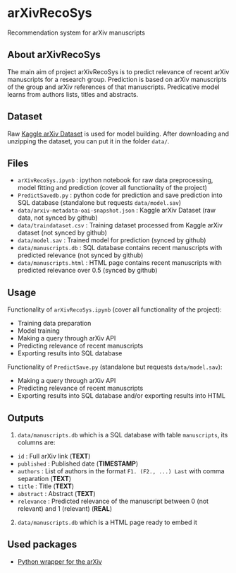 # arXivRecoSys
Recommendation system for arXiv manuscripts

## About arXivRecoSys
The main aim of project arXivRecoSys is to predict relevance of recent arXiv manuscripts for a research group. Prediction is based on arXiv manuscripts of the group and arXiv references of that manuscripts. Predicative model learns from authors lists, titles and abstracts.

## Dataset
Raw [Kaggle arXiv Dataset](https://www.kaggle.com/Cornell-University/arxiv) is used for model building. After downloading and unzipping the dataset, you can put it in the folder `data/`.

## Files
- `arXivRecoSys.ipynb` : ipython notebook for raw data preprocessing, model fitting and prediction (cover all functionality of the project)
- `PredictSavedb.py` : python code for prediction and save prediction into SQL database (standalone but requests `data/model.sav`)
- `data/arxiv-metadata-oai-snapshot.json` : Kaggle arXiv Dataset (raw data, not synced by github) 
- `data/traindataset.csv` : Training dataset processed from Kaggle arXiv dataset (not synced by github)
- `data/model.sav` : Trained model for prediction (synced by github)
- `data/manuscripts.db` : SQL database contains recent manuscripts with predicted relevance (not synced by github)
- `data/manuscripts.html` : HTML page contains recent manuscripts with predicted relevance over 0.5 (synced by github)

## Usage
Functionality of `arXivRecoSys.ipynb` (cover all functionality of the project):
- Training data preparation
- Model training 
- Making a query through arXiv API
- Predicting relevance of recent manuscripts
- Exporting results into SQL database

Functionality of `PredictSave.py` (standalone but requests `data/model.sav`):
- Making a query through arXiv API
- Predicting relevance of recent manuscripts
- Exporting results into SQL database and/or exporting results into HTML

## Outputs
1. `data/manuscripts.db` which is a SQL database with table `manuscripts`, its columns are: 
- `id` : Full arXiv link (**TEXT**)
- `published` : Published date (**TIMESTAMP**)
- `authors` : List of authors in the format `F1. (F2., ...) Last` with comma separation (**TEXT**)
- `title` : Title (**TEXT**)
- `abstract` : Abstract (**TEXT**)
- `relevance` : Predicted relevance of the manuscript between 0 (not relevant) and 1 (relevant) (**REAL**)

2. `data/manuscripts.db` which is a HTML page ready to embed it

## Used packages
- [Python wrapper for the arXiv](https://pypi.org/project/arxiv/)
